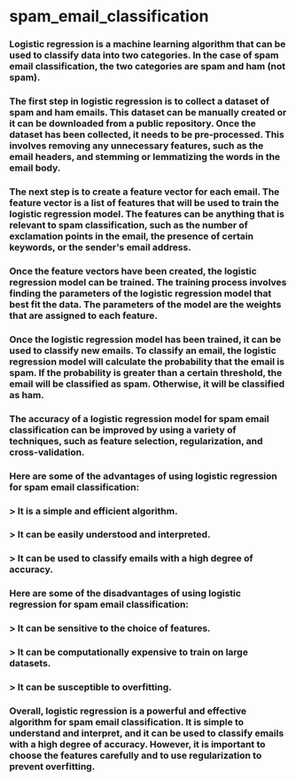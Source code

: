 # spam_email_classification

### Logistic regression is a machine learning algorithm that can be used to classify data into two categories. In the case of spam email classification, the two categories are spam and ham (not spam).

### The first step in logistic regression is to collect a dataset of spam and ham emails. This dataset can be manually created or it can be downloaded from a public repository. Once the dataset has been collected, it needs to be pre-processed. This involves removing any unnecessary features, such as the email headers, and stemming or lemmatizing the words in the email body.

### The next step is to create a feature vector for each email. The feature vector is a list of features that will be used to train the logistic regression model. The features can be anything that is relevant to spam classification, such as the number of exclamation points in the email, the presence of certain keywords, or the sender's email address.

### Once the feature vectors have been created, the logistic regression model can be trained. The training process involves finding the parameters of the logistic regression model that best fit the data. The parameters of the model are the weights that are assigned to each feature.

### Once the logistic regression model has been trained, it can be used to classify new emails. To classify an email, the logistic regression model will calculate the probability that the email is spam. If the probability is greater than a certain threshold, the email will be classified as spam. Otherwise, it will be classified as ham.

### The accuracy of a logistic regression model for spam email classification can be improved by using a variety of techniques, such as feature selection, regularization, and cross-validation.

### Here are some of the advantages of using logistic regression for spam email classification:

### > It is a simple and efficient algorithm.
### > It can be easily understood and interpreted.
### > It can be used to classify emails with a high degree of accuracy.

### Here are some of the disadvantages of using logistic regression for spam email classification:

### > It can be sensitive to the choice of features.
### > It can be computationally expensive to train on large datasets.
### > It can be susceptible to overfitting.

### Overall, logistic regression is a powerful and effective algorithm for spam email classification. It is simple to understand and interpret, and it can be used to classify emails with a high degree of accuracy. However, it is important to choose the features carefully and to use regularization to prevent overfitting.
